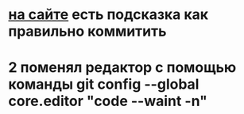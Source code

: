 # [на сайте](https://www.conventionalcommits.org/en/v1.0.0/) есть подсказка как правильно коммитить 
# 2 поменял редактор с помощью команды git config --global core.editor "code --waint -n"